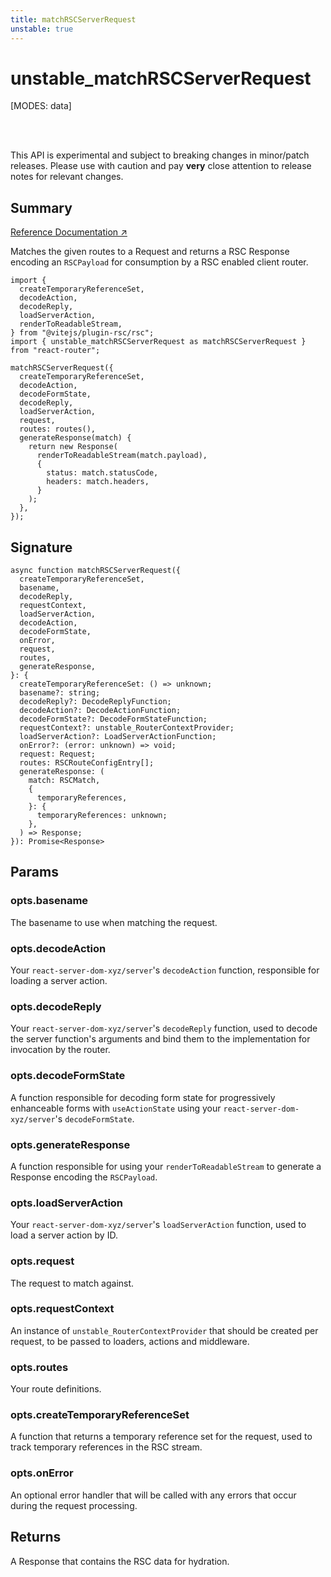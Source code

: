 ```yaml
---
title: matchRSCServerRequest
unstable: true
---
```


# unstable_matchRSCServerRequest

<!--
⚠️ ⚠️ IMPORTANT ⚠️ ⚠️ 

Thank you for helping improve our documentation!

This file is auto-generated from the JSDoc comments in the source
code, so please edit the JSDoc comments in the file below and this
file will be re-generated once those changes are merged.

https://github.com/remix-run/react-router/blob/main/packages/react-router/lib/rsc/server.rsc.ts
-->

[MODES: data]

<br />
<br />

<docs-warning>This API is experimental and subject to breaking changes in 
minor/patch releases. Please use with caution and pay **very** close attention 
to release notes for relevant changes.</docs-warning>

## Summary

[Reference Documentation ↗](https://api.reactrouter.com/v7/functions/react_router.unstable_matchRSCServerRequest.html)

Matches the given routes to a Request and returns a RSC Response encoding an
`RSCPayload` for consumption by a RSC enabled client router.

```tsx
import {
  createTemporaryReferenceSet,
  decodeAction,
  decodeReply,
  loadServerAction,
  renderToReadableStream,
} from "@vitejs/plugin-rsc/rsc";
import { unstable_matchRSCServerRequest as matchRSCServerRequest } from "react-router";

matchRSCServerRequest({
  createTemporaryReferenceSet,
  decodeAction,
  decodeFormState,
  decodeReply,
  loadServerAction,
  request,
  routes: routes(),
  generateResponse(match) {
    return new Response(
      renderToReadableStream(match.payload),
      {
        status: match.statusCode,
        headers: match.headers,
      }
    );
  },
});
```

## Signature

```tsx
async function matchRSCServerRequest({
  createTemporaryReferenceSet,
  basename,
  decodeReply,
  requestContext,
  loadServerAction,
  decodeAction,
  decodeFormState,
  onError,
  request,
  routes,
  generateResponse,
}: {
  createTemporaryReferenceSet: () => unknown;
  basename?: string;
  decodeReply?: DecodeReplyFunction;
  decodeAction?: DecodeActionFunction;
  decodeFormState?: DecodeFormStateFunction;
  requestContext?: unstable_RouterContextProvider;
  loadServerAction?: LoadServerActionFunction;
  onError?: (error: unknown) => void;
  request: Request;
  routes: RSCRouteConfigEntry[];
  generateResponse: (
    match: RSCMatch,
    {
      temporaryReferences,
    }: {
      temporaryReferences: unknown;
    },
  ) => Response;
}): Promise<Response>
```

## Params

### opts.basename

The basename to use when matching the request.

### opts.decodeAction

Your `react-server-dom-xyz/server`'s `decodeAction` function, responsible for loading a server action.

### opts.decodeReply

Your `react-server-dom-xyz/server`'s `decodeReply` function, used to decode the server function's arguments and bind them to the
implementation for invocation by the router.

### opts.decodeFormState

A function responsible for decoding form state for progressively enhanceable forms with `useActionState` using your
`react-server-dom-xyz/server`'s `decodeFormState`.

### opts.generateResponse

A function responsible for using your `renderToReadableStream` to generate a Response encoding the `RSCPayload`.

### opts.loadServerAction

Your `react-server-dom-xyz/server`'s `loadServerAction` function, used to load a server action by ID.

### opts.request

The request to match against.

### opts.requestContext

An instance of `unstable_RouterContextProvider` that should be created per request, to be passed to loaders, actions and middleware.

### opts.routes

Your route definitions.

### opts.createTemporaryReferenceSet

A function that returns a temporary reference set for the request, used to track temporary references in the RSC stream.

### opts.onError

An optional error handler that will be called with any errors that occur during the request processing.

## Returns

A Response that contains the RSC data for hydration.

